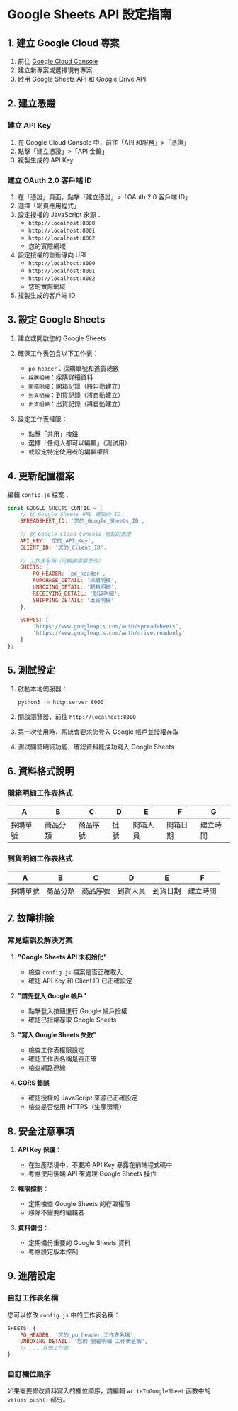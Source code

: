 # Google Sheets API 設定指南

## 1. 建立 Google Cloud 專案

1. 前往 [Google Cloud Console](https://console.cloud.google.com/)
2. 建立新專案或選擇現有專案
3. 啟用 Google Sheets API 和 Google Drive API

## 2. 建立憑證

### 建立 API Key
1. 在 Google Cloud Console 中，前往「API 和服務」>「憑證」
2. 點擊「建立憑證」>「API 金鑰」
3. 複製生成的 API Key

### 建立 OAuth 2.0 客戶端 ID
1. 在「憑證」頁面，點擊「建立憑證」>「OAuth 2.0 客戶端 ID」
2. 選擇「網頁應用程式」
3. 設定授權的 JavaScript 來源：
   - `http://localhost:8000`
   - `http://localhost:8001`
   - `http://localhost:8002`
   - 您的實際網域
4. 設定授權的重新導向 URI：
   - `http://localhost:8000`
   - `http://localhost:8001`
   - `http://localhost:8002`
   - 您的實際網域
5. 複製生成的客戶端 ID

## 3. 設定 Google Sheets

1. 建立或開啟您的 Google Sheets
2. 確保工作表包含以下工作表：
   - `po_header`：採購單號和進貨總數
   - `採購明細`：採購詳細資料
   - `開箱明細`：開箱記錄（將自動建立）
   - `到貨明細`：到貨記錄（將自動建立）
   - `出貨明細`：出貨記錄（將自動建立）

3. 設定工作表權限：
   - 點擊「共用」按鈕
   - 選擇「任何人都可以編輯」（測試用）
   - 或設定特定使用者的編輯權限

## 4. 更新配置檔案

編輯 `config.js` 檔案：

```javascript
const GOOGLE_SHEETS_CONFIG = {
    // 從 Google Sheets URL 複製的 ID
    SPREADSHEET_ID: '您的_Google_Sheets_ID',
    
    // 從 Google Cloud Console 複製的憑證
    API_KEY: '您的_API_Key',
    CLIENT_ID: '您的_Client_ID',
    
    // 工作表名稱（可根據需要修改）
    SHEETS: {
        PO_HEADER: 'po_header',
        PURCHASE_DETAIL: '採購明細',
        UNBOXING_DETAIL: '開箱明細',
        RECEIVING_DETAIL: '到貨明細',
        SHIPPING_DETAIL: '出貨明細'
    },
    
    SCOPES: [
        'https://www.googleapis.com/auth/spreadsheets',
        'https://www.googleapis.com/auth/drive.readonly'
    ]
};
```

## 5. 測試設定

1. 啟動本地伺服器：
   ```bash
   python3 -m http.server 8000
   ```

2. 開啟瀏覽器，前往 `http://localhost:8000`

3. 第一次使用時，系統會要求您登入 Google 帳戶並授權存取

4. 測試開箱明細功能，確認資料能成功寫入 Google Sheets

## 6. 資料格式說明

### 開箱明細工作表格式
| A | B | C | D | E | F | G |
|---|---|---|---|---|---|---|
| 採購單號 | 商品分類 | 商品序號 | 批號 | 開箱人員 | 開箱日期 | 建立時間 |

### 到貨明細工作表格式
| A | B | C | D | E | F |
|---|---|---|---|---|---|
| 採購單號 | 商品分類 | 商品序號 | 到貨人員 | 到貨日期 | 建立時間 |

## 7. 故障排除

### 常見錯誤及解決方案

1. **"Google Sheets API 未初始化"**
   - 檢查 `config.js` 檔案是否正確載入
   - 確認 API Key 和 Client ID 已正確設定

2. **"請先登入 Google 帳戶"**
   - 點擊登入按鈕進行 Google 帳戶授權
   - 確認已授權存取 Google Sheets

3. **"寫入 Google Sheets 失敗"**
   - 檢查工作表權限設定
   - 確認工作表名稱是否正確
   - 檢查網路連線

4. **CORS 錯誤**
   - 確認授權的 JavaScript 來源已正確設定
   - 檢查是否使用 HTTPS（生產環境）

## 8. 安全注意事項

1. **API Key 保護**：
   - 在生產環境中，不要將 API Key 暴露在前端程式碼中
   - 考慮使用後端 API 來處理 Google Sheets 操作

2. **權限控制**：
   - 定期檢查 Google Sheets 的存取權限
   - 移除不需要的編輯者

3. **資料備份**：
   - 定期備份重要的 Google Sheets 資料
   - 考慮設定版本控制

## 9. 進階設定

### 自訂工作表名稱
您可以修改 `config.js` 中的工作表名稱：

```javascript
SHEETS: {
    PO_HEADER: '您的_po_header_工作表名稱',
    UNBOXING_DETAIL: '您的_開箱明細_工作表名稱',
    // ... 其他工作表
}
```

### 自訂欄位順序
如果需要修改資料寫入的欄位順序，請編輯 `writeToGoogleSheet` 函數中的 `values.push()` 部分。 